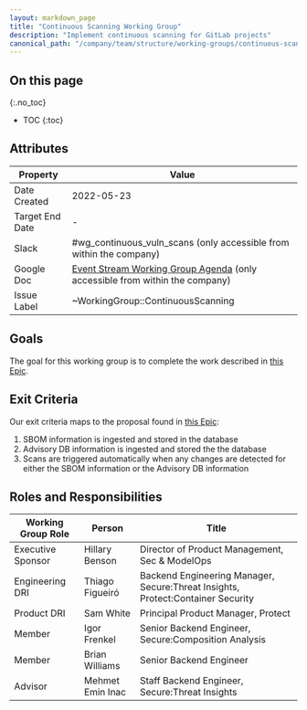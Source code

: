 ```yaml
---
layout: markdown_page
title: "Continuous Scanning Working Group"
description: "Implement continuous scanning for GitLab projects"
canonical_path: "/company/team/structure/working-groups/continuous-scanning/"
---
```


## On this page
{:.no_toc}

- TOC
{:toc}

## Attributes

| Property        | Value           |
|-----------------|-----------------|
| Date Created    | 2022-05-23 |
| Target End Date | - |
| Slack           | #wg_continuous_vuln_scans (only accessible from within the company) |
| Google Doc      | [Event Stream Working Group Agenda](https://docs.google.com/document/d/1ubcIkyL1rAThg_tsbm5gpEOQtOFLfKe9g9t-z8Cs95o) (only accessible from within the company) |
| Issue Label | ~WorkingGroup::ContinuousScanning |

## Goals

The goal for this working group is to complete the work described in [this Epic](https://gitlab.com/groups/gitlab-org/-/epics/7886).

## Exit Criteria 

Our exit criteria maps to the proposal found in [this Epic](https://gitlab.com/groups/gitlab-org/-/epics/7886):
 1. SBOM information is ingested and stored in the database
 1. Advisory DB information is ingested and stored the the database
 1. Scans are triggered automatically when any changes are detected for either the SBOM information or the Advisory DB information

## Roles and Responsibilities

| Working Group Role | Person             | Title                                           |
|--------------------|--------------------|-------------------------------------------------|
| Executive Sponsor  | Hillary Benson     | Director of Product Management, Sec & ModelOps  |
| Engineering DRI    | Thiago Figueiró    | Backend Engineering Manager, Secure:Threat Insights, Protect:Container Security |
| Product DRI        | Sam White          | Principal Product Manager, Protect              |
| Member             | Igor Frenkel       | Senior Backend Engineer, Secure:Composition Analysis |
| Member             | Brian Williams     | Senior Backend Engineer                         |
| Advisor            | Mehmet Emin Inac   | Staff Backend Engineer, Secure:Threat Insights  |
